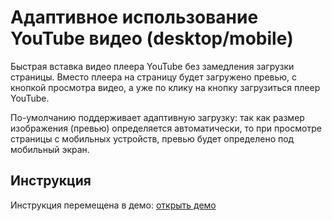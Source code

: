 # Адаптивное использование YouTube видео (desktop/mobile)
Быстрая вставка видео плеера YouTube без замедления загрузки страницы.
Вместо плеера на страницу будет загружено превью, с кнопкой просмотра видео, а
уже по клику на кнопку загрузиться плеер YouTube.

По-умолчанию поддерживает адаптивную загрузку: так как размер изображения (превью)
определяется автоматически, то при просмотре страницы с мобильных устройств, превью
будет определено под мобильный экран.

## Инструкция
Инструкция перемещена в демо: [открыть демо](https://mahlenko.github.io/embedVideo/)
